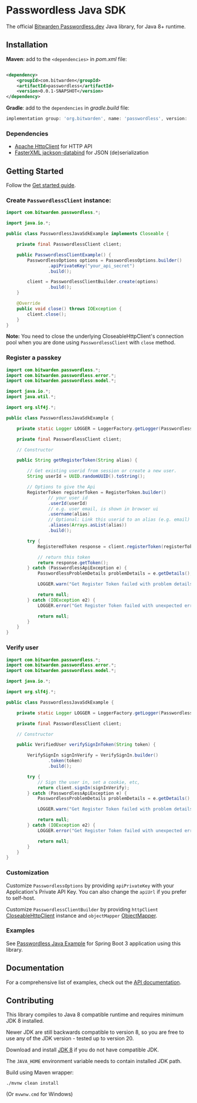 # Passwordless Java SDK

The official [Bitwarden Passwordless.dev](https://passwordless.dev/) Java library, for Java 8+ runtime.

## Installation

**Maven**: add to the `<dependencies>` in *pom.xml* file:

```xml

<dependency>
    <groupId>com.bitwarden</groupId>
    <artifactId>passwordless</artifactId>
    <version>0.0.1-SNAPSHOT</version>
</dependency>
```

**Gradle**: add to the `dependencies` in *gradle.build* file:

```groovy
implementation group: 'org.bitwarden', name: 'passwordless', version: '0.0.1-SNAPSHOT'
```

### Dependencies

- [Apache HttpClient][apache-http-client] for HTTP API
- [FasterXML jackson-databind][fasterxml-jackson-databind] for JSON (de)serialization

## Getting Started

Follow the [Get started guide][api-docs].

### Create `PasswordlessClient` instance:

```java
import com.bitwarden.passwordless.*;

import java.io.*;

public class PasswordlessJavaSdkExample implements Closeable {

    private final PasswordlessClient client;

    public PasswordlessClientExample() {
        PasswordlessOptions options = PasswordlessOptions.builder()
                .apiPrivateKey("your_api_secret")
                .build();

        client = PasswordlessClientBuilder.create(options)
                .build();
    }

    @Override
    public void close() throws IOException {
        client.close();
    }
}
```

**Note:** You need to close the underlying CloseableHttpClient's connection pool when you are done
using `PasswordlessClient` with `close` method.

### Register a passkey

```java
import com.bitwarden.passwordless.*;
import com.bitwarden.passwordless.error.*;
import com.bitwarden.passwordless.model.*;

import java.io.*;
import java.util.*;

import org.slf4j.*;

public class PasswordlessJavaSdkExample {

    private static Logger LOGGER = LoggerFactory.getLogger(PasswordlessJavaSdkExample.class);

    private final PasswordlessClient client;

    // Constructor

    public String getRegisterToken(String alias) {

        // Get existing userid from session or create a new user.
        String userId = UUID.randomUUID().toString();

        // Options to give the Api
        RegisterToken registerToken = RegisterToken.builder()
                // your user id
                .userId(userId)
                // e.g. user email, is shown in browser ui
                .username(alias)
                // Optional: Link this userid to an alias (e.g. email)
                .aliases(Arrays.asList(alias))
                .build();

        try {
            RegisteredToken response = client.registerToken(registerToken);

            // return this token
            return response.getToken();
        } catch (PasswordlessApiException e) {
            PasswordlessProblemDetails problemDetails = e.getDetails();

            LOGGER.warn("Get Register Token failed with problem details {}", problemDetails);

            return null;
        } catch (IOException e2) {
            LOGGER.error("Get Register Token failed with unexpected error", e2);

            return null;
        }
    }
}
```

### Verify user

```java
import com.bitwarden.passwordless.*;
import com.bitwarden.passwordless.error.*;
import com.bitwarden.passwordless.model.*;

import java.io.*;

import org.slf4j.*;

public class PasswordlessJavaSdkExample {

    private static Logger LOGGER = LoggerFactory.getLogger(PasswordlessJavaSdkExample.class);

    private final PasswordlessClient client;

    // Constructor

    public VerifiedUser verifySignInToken(String token) {

        VerifySignIn signInVerify = VerifySignIn.builder()
                .token(token)
                .build();

        try {
            // Sign the user in, set a cookie, etc,
            return client.signIn(signInVerify);
        } catch (PasswordlessApiException e) {
            PasswordlessProblemDetails problemDetails = e.getDetails();

            LOGGER.warn("Get Register Token failed with problem details {}", problemDetails);

            return null;
        } catch (IOException e2) {
            LOGGER.error("Get Register Token failed with unexpected error", e2);

            return null;
        }
    }
}
```

### Customization

Customize `PasswordlessOptions` by providing `apiPrivateKey` with your Application's Private API Key.
You can also change the `apiUrl` if you prefer to self-host.

Customize `PasswordlessClientBuilder` by providing `httpClient` [CloseableHttpClient][apache-http-client] instance
and `objectMapper` [ObjectMapper][fasterxml-jackson-databind].

### Examples

See [Passwordless Java Example](https://github.com/passwordless/passwordless-java-example) for Spring Boot 3 application
using this library.

## Documentation

For a comprehensive list of examples, check out the [API
documentation][api-docs].

## Contributing

This library compiles to Java 8 compatible runtime and requires minimum JDK 8 installed.

Newer JDK are still backwards compatible to version 8, so you are free to use any of the JDK version - tested up to
version 20.

Download and install [JDK 8](https://adoptium.net/temurin/releases/?version=8) if you do not have compatible JDK.

The `JAVA_HOME` environment variable needs to contain installed JDK path.

Build using Maven wrapper:

```shell
./mvnw clean install
```

(Or `mvwnw.cmd` for Windows)

[api-docs]:https://docs.passwordless.dev/guide/get-started.html

[apache-http-client]:https://hc.apache.org/httpcomponents-client-5.2.x/index.html

[fasterxml-jackson-databind]:https://github.com/FasterXML/jackson-databind
